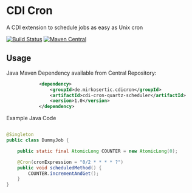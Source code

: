 # CDI Cron

A CDI extension to schedule jobs as easy as Unix cron

[![Build Status](https://travis-ci.org/mirkosertic/GameComposer.svg?branch=master)](https://travis-ci.org/mirkosertic/GameComposer) [![Maven Central](https://maven-badges.herokuapp.com/maven-central/de.mirkosertic.cdicron/cdi-cron-api/badge.png)](https://maven-badges.herokuapp.com/maven-central/de.mirkosertic.cdicron/cdi-cron-api/badge.png)

## Usage

Java Maven Dependency available from Central Repository:

```xml
            <dependency>
                <groupId>de.mirkosertic.cdicron</groupId>
                <artifactId>cdi-cron-quartz-scheduler</artifactId>
                <version>1.0</version>
            </dependency>
```

Example Java Code

```java

@Singleton
public class DummyJob {

    public static final AtomicLong COUNTER = new AtomicLong(0);

    @Cron(cronExpression = "0/2 * * * * ?")
    public void scheduledMethod() {
        COUNTER.incrementAndGet();
    }
}
```
